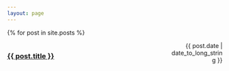 ```yaml
---
layout: page
---
```


{% for post in site.posts %}
  <article>
    <div style="width: 100%;">
        <div style="width: 75%; float: left;"> 
          <h3><a href="{{ post.url }}">
          {{ post.title }}
          </a></h3>
        </div>
        <div style="margin-left: 25%; height: 100%; text-align: right;">
          <time datetime="{{ post.date | date: "%Y-%m-%d" }}">{{ post.date | date_to_long_string }}</time>
        </div>
    </div>
  </article>
{% endfor %}
